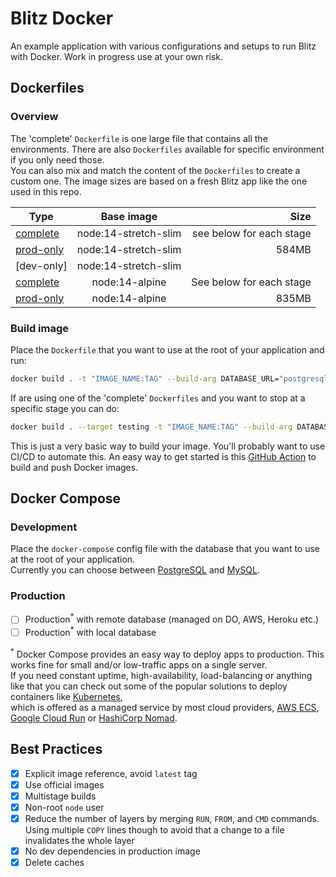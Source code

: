 # Blitz Docker

An example application with various configurations and setups to run Blitz with Docker. Work in progress use at your own risk.

## Dockerfiles

### Overview

The 'complete' `Dockerfile` is one large file that contains all the environments. There are also `Dockerfiles` available for specific environment if you only need those.  
You can also mix and match the content of the `Dockerfiles` to create a custom one. The image sizes are based on a fresh Blitz app like the one used in this repo.

| Type                                                              |      Base image      |                     Size |
| ----------------------------------------------------------------- | :------------------: | -----------------------: |
| [complete](docker/dockerfiles/complete/stretch-slim/Dockerfile)   | node:14-stretch-slim | see below for each stage |
| [prod-only](docker/dockerfiles/prod-only/stretch-slim/Dockerfile) | node:14-stretch-slim |                    584MB |
| [dev-only]                                                        | node:14-stretch-slim |                          |
| [complete](docker/dockerfiles/complete/alpine/Dockerfile)         |    node:14-alpine    | See below for each stage |
| [prod-only](docker/dockerfiles/prod-only/alpine/Dockerfile)       |    node:14-alpine    |                    835MB |

### Build image

Place the `Dockerfile` that you want to use at the root of your application and run:

```bash
docker build . -t "IMAGE_NAME:TAG" --build-arg DATABASE_URL="postgresql://user:password@host:port/db?sslmode=require&pgbouncer=true"
```

If are using one of the 'complete' `Dockerfiles` and you want to stop at a specific stage you can do:

```bash
docker build . --target testing -t "IMAGE_NAME:TAG" --build-arg DATABASE_URL="postgresql://user:password@host:port/db?sslmode=require&pgbouncer=true"
```

This is just a very basic way to build your image. You'll probably want to use CI/CD to automate this.
An easy way to get started is this [GitHub Action](https://github.com/marketplace/actions/build-and-push-docker-images) to build and push Docker images.

## Docker Compose

### Development

Place the `docker-compose` config file with the database that you want to use at the root of your application.  
Currently you can choose between [PostgreSQL](docker/docker-compose/dev/postgres/docker-compose.yml) and [MySQL](docker/docker-compose/dev/mysql/docker-compose.yml).

### Production

- [ ] Production<sup>\*</sup> with remote database (managed on DO, AWS, Heroku etc.)
- [ ] Production<sup>\*</sup> with local database

<sup>\*</sup> Docker Compose provides an easy way to deploy apps to production. This works fine for small and/or low-traffic apps on a single server.  
If you need constant uptime, high-availability, load-balancing or anything like that you can check out some of the popular solutions to deploy containers like [Kubernetes](https://kubernetes.io),  
which is offered as a managed service by most cloud providers, [AWS ECS](https://aws.amazon.com/ecs), [Google Cloud Run](https://cloud.google.com/run) or [HashiCorp Nomad](https://www.nomadproject.io/).

## Best Practices

- [x] Explicit image reference, avoid `latest` tag
- [x] Use official images
- [x] Multistage builds
- [x] Non-root `node` user
- [x] Reduce the number of layers by merging `RUN`, `FROM`, and `CMD` commands.  
       Using multiple `COPY` lines though to avoid that a change to a file invalidates the whole layer
- [x] No dev dependencies in production image
- [x] Delete caches
